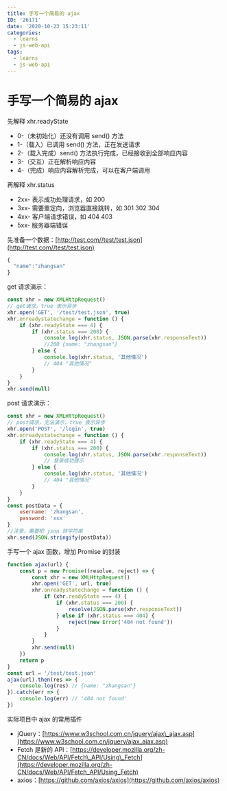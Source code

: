 ```yaml
---
title: 手写一个简易的 ajax
ID: '26171'
date: '2020-10-23 15:23:11'
categories:
  - learns
  - js-web-api
tags:
  - learns
  - js-web-api
---
```


# 手写一个简易的 ajax

先解释 xhr.readyState

- 0-（未初始化）还没有调用 send() 方法
- 1-（载入）已调用 send() 方法，正在发送请求
- 2-（载入完成）send() 方法执行完成，已经接收到全部响应内容
- 3-（交互）正在解析响应内容
- 4-（完成）响应内容解析完成，可以在客户端调用

再解释 xhr.status

- 2xx- 表示成功处理请求，如 200
- 3xx- 需要重定向，浏览器直接跳转，如 301 302 304
- 4xx- 客户端请求错误，如 404 403
- 5xx- 服务器端错误

先准备一个数据：[http://test.com//test/test.json](http://test.com//test/test.json)

``` js 
{
  "name":"zhangsan"
}
```

get 请求演示：

``` js 
const xhr = new XMLHttpRequest()
// get请求，true 表示异步
xhr.open('GET', '/test/test.json', true)
xhr.onreadystatechange = function () {
    if (xhr.readyState === 4) {
        if (xhr.status === 200) {
            console.log(xhr.status, JSON.parse(xhr.responseText))
            //200 {name: "zhangsan"}
        } else {
            console.log(xhr.status, '其他情况')
            // 404 "其他情况"
        }
    }
}
xhr.send(null)
```

post 请求演示：

``` js 
const xhr = new XMLHttpRequest()
// post请求，无法演示，true 表示异步
xhr.open('POST', '/login', true)
xhr.onreadystatechange = function () {
    if (xhr.readyState === 4) {
        if (xhr.status === 200) {
            console.log(xhr.status, JSON.parse(xhr.responseText))
            // 登录成功提示
        } else {
            console.log(xhr.status, '其他情况')
            // 404 "其他情况"
        }
    }
}
const postData = {
    username: 'zhangsan',
    password: 'xxx'
}
//注意，需要把 json 转字符串
xhr.send(JSON.stringify(postData))
```

手写一个 ajax 函数，增加 Promise 的封装

``` js 
function ajax(url) {
    const p = new Promise((resolve, reject) => {
        const xhr = new XMLHttpRequest()
        xhr.open('GET', url, true)
        xhr.onreadystatechange = function () {
            if (xhr.readyState === 4) {
                if (xhr.status === 200) {
                    resolve(JSON.parse(xhr.responseText))
                } else if (xhr.status === 404) {
                    reject(new Error('404 not found'))
                }
            }
        }
        xhr.send(null)
    })
    return p
}
const url = '/test/test.json'
ajax(url).then(res => {
    console.log(res) // {name: "zhangsan"}
}).catch(err => {
    console.log(err) // '404 not found'
})
```

实际项目中 ajax 的常用插件

- jQuery：[https://www.w3school.com.cn/jquery/ajax\_ajax.asp](https://www.w3school.com.cn/jquery/ajax_ajax.asp)
- Fetch 是新的 API：[https://developer.mozilla.org/zh-CN/docs/Web/API/Fetch\_API/Using\_Fetch](https://developer.mozilla.org/zh-CN/docs/Web/API/Fetch_API/Using_Fetch)
- axios：[https://github.com/axios/axios](https://github.com/axios/axios)
 
 
 
 
